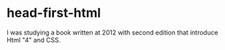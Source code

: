 # head-first-html

I was studying a book written at 2012 with second edition that introduce Html "4" and CSS.
